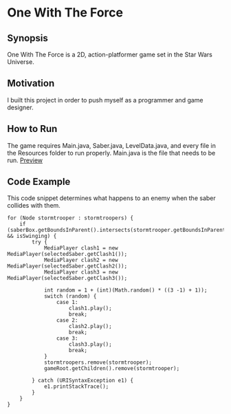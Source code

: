 # One With The Force

## Synopsis
One With The Force is a 2D, action-platformer game set in the Star Wars Universe.

## Motivation
I built this project in order to push myself as a programmer and game designer.

## How to Run
The game requires Main.java, Saber.java, LevelData.java, and every file in the Resources folder to run properly. Main.java is the file that needs to be run.
[Preview](PreviewImage.png)
  
## Code Example
This code snippet determines what happens to an enemy when the saber collides with them.
```
for (Node stormtrooper : stormtroopers) {
	if (saberBox.getBoundsInParent().intersects(stormtrooper.getBoundsInParent()) && isSwinging) {
		try {
			MediaPlayer clash1 = new MediaPlayer(selectedSaber.getClash1());
			MediaPlayer clash2 = new MediaPlayer(selectedSaber.getClash2());
			MediaPlayer clash3 = new MediaPlayer(selectedSaber.getClash3());
					
			int random = 1 + (int)(Math.random() * ((3 -1) + 1));
			switch (random) {
				case 1:
					clash1.play();
					break;
				case 2:
					clash2.play();
					break;
				case 3:
					clash3.play();
					break;
			}
			stormtroopers.remove(stormtrooper);
			gameRoot.getChildren().remove(stormtrooper);
					
		} catch (URISyntaxException e1) {
			e1.printStackTrace();
		}
	}
}
```
